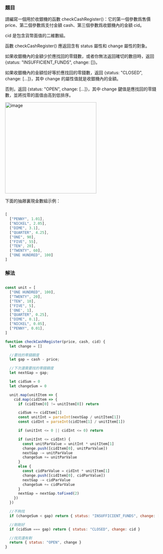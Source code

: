 ### 題目

請編寫一個用於收銀機的函數 checkCashRegister()：它的第一個參數爲售價 price、第二個參數爲支付金額 cash、第三個參數爲收銀機內的金額 cid。

cid 是包含貨幣面值的二維數組。

函數 checkCashRegister() 應返回含有 status 屬性和 change 屬性的對象。

如果收銀機內的金額少於應找回的零錢數，或者你無法返回確切的數目時，返回 {status: "INSUFFICIENT_FUNDS", change: []}。

如果收銀機內的金額恰好等於應找回的零錢數，返回 {status: "CLOSED", change: [...]}，其中 change 的屬性值就是收銀機內的金額。

否則，返回 {status: "OPEN", change: [...]}，其中 change 鍵值是應找回的零錢數，並將找零的面值由高到低排序。

<img width="300" alt="image" src="https://user-images.githubusercontent.com/98326769/195886851-0602f786-e1e9-4c3d-b758-cb1e6034789f.png">

下面的抽屜裏現金數組示例：

```js

[
  ["PENNY", 1.01],
  ["NICKEL", 2.05],
  ["DIME", 3.1],
  ["QUARTER", 4.25],
  ["ONE", 90],
  ["FIVE", 55],
  ["TEN", 20],
  ["TWENTY", 60],
  ["ONE HUNDRED", 100]
]

```

### 解法

```js

const unit = [
  ["ONE HUNDRED", 100],
  ["TWENTY", 20],
  ["TEN", 10],
  ["FIVE", 5],
  ['ONE', 1],
  ["QUARTER", 0.25],
  ["DIME", 0.1],
  ["NICKEL", 0.05],
  ["PENNY", 0.01],
]

function checkCashRegister(price, cash, cid) {
  let change = []

  //要找的零錢額度
  let gap = cash - price;

  //下次還需要找的零錢額度
  let nextGap = gap;

  let cidSum = 0
  let changeSum = 0

  unit.map(unitItem => {
    cid.map(cidItem => {
      if (cidItem[0] != unitItem[0]) return

      cidSum += cidItem[1]
      const unitInt = parseInt(nextGap / unitItem[1])
      const cidInt = parseInt(cidItem[1] / unitItem[1])

      if (unitInt <= 0 || cidInt <= 0) return

      if (unitInt <= cidInt) {
        const unitParValue = unitInt * unitItem[1]
        change.push([cidItem[0], unitParValue])
        nextGap -= unitParValue
        changeSum += unitParValue
      }
      else {
        const cidParValue = cidInt * unitItem[1]
        change.push([cidItem[0], cidParValue])
        nextGap -= cidParValue
        changeSum += cidParValue
      }
      nextGap = nextGap.toFixed(2)
    })
  })

  //不夠找
  if (changeSum < gap) return { status: "INSUFFICIENT_FUNDS", change: [] }

  //剛剛好
  if (cidSum === gap) return { status: "CLOSED", change: cid }

  //找完還有剩
  return { status: "OPEN", change }
}
    
 ```
